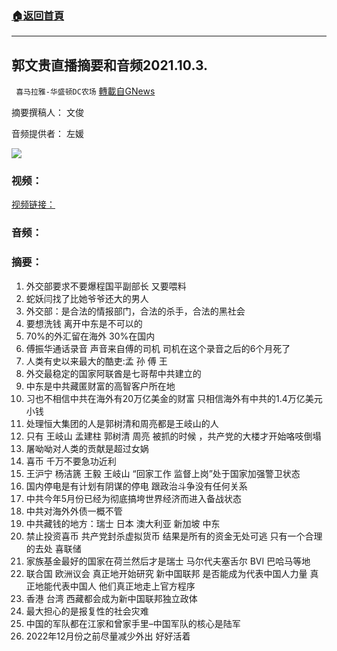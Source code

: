 ###  [:house:返回首頁](https://github.com/ourhimalayas/txt)
---


## 郭文贵直播摘要和音频2021.10.3.
` 喜马拉雅-华盛顿DC农场` [轉載自GNews](https://gnews.org/zh-hans/1573063/)

摘要撰稿人： 文俊

音频提供者： 左媛


![](https://assets.gnews.org/wp-content/uploads/2021/10/Screen-Shot-2021-10-04-at-11.46.18-AM.png)


### 视频：

[视频链接：](https://gtv.org/video/id=61599f5b304e992109ae6927)

### 音频：

### 摘要：

1. 外交部要求不要爆程国平副部长 又要喂料
2. 蛇妖闫找了比她爷爷还大的男人
3. 外交部：是合法的情报部门，合法的杀手，合法的黑社会
4. 要想洗钱 离开中东是不可以的
5. 70%的外汇留在海外 30%在国内
6. 傅振华通话录音 声音来自傅的司机 司机在这个录音之后的6个月死了
7. 人类有史以来最大的酷吏:孟 孙 傅 王
8. 外交最稳定的国家阿联酋是七哥帮中共建立的
9. 中东是中共藏匿财富的高智客户所在地
10. 习也不相信中共在海外有20万亿美金的财富 只相信海外有中共的1.4万亿美元小钱
11. 处理恒大集团的人是郭树清和周亮都是王岐山的人
12. 只有 王岐山 孟建柱 郭树清 周亮 被抓的时候 ，共产党的大楼才开始咯吱倒塌
13. 屠呦呦对人类的贡献是超过女娲
14. 喜币 千万不要急功近利
15. 王沪宁 杨洁篪 王毅 王岐山 “回家工作 监督上岗”处于国家加强警卫状态
16. 国内停电是有计划有阴谋的停电 跟政治斗争没有任何关系
17. 中共今年5月份已经为彻底搞垮世界经济而进入备战状态
18. 中共对海外外债一概不管
19. 中共藏钱的地方：瑞士 日本 澳大利亚 新加坡 中东
20. 禁止投资喜币 共产党封杀虚拟货币 结果是所有的资金无处可逃 只有一个合理的去处 喜联储
21. 家族基金最好的国家在荷兰然后才是瑞士 马尔代夫塞舌尔 BVI 巴哈马等地
22. 联合国 欧洲议会 真正地开始研究 新中国联邦 是否能成为代表中国人力量 真正地能代表中国人 他们真正地走上官方程序
23. 香港 台湾 西藏都会成为新中国联邦独立政体
24. 最大担心的是报复性的社会灾难
25. 中国的军队都在江家和曾家手里–中国军队的核心是陆军
26. 2022年12月份之前尽量减少外出 好好活着
